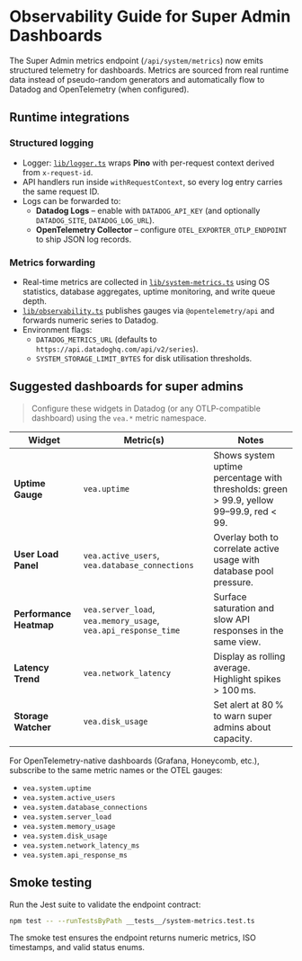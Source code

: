 # Observability Guide for Super Admin Dashboards

The Super Admin metrics endpoint (`/api/system/metrics`) now emits structured telemetry for dashboards. Metrics are sourced from real runtime data instead of pseudo-random generators and automatically flow to Datadog and OpenTelemetry (when configured).

## Runtime integrations

### Structured logging
- Logger: [`lib/logger.ts`](../lib/logger.ts) wraps **Pino** with per-request context derived from `x-request-id`.
- API handlers run inside `withRequestContext`, so every log entry carries the same request ID.
- Logs can be forwarded to:
  - **Datadog Logs** – enable with `DATADOG_API_KEY` (and optionally `DATADOG_SITE`, `DATADOG_LOG_URL`).
  - **OpenTelemetry Collector** – configure `OTEL_EXPORTER_OTLP_ENDPOINT` to ship JSON log records.

### Metrics forwarding
- Real-time metrics are collected in [`lib/system-metrics.ts`](../lib/system-metrics.ts) using OS statistics, database aggregates, uptime monitoring, and write queue depth.
- [`lib/observability.ts`](../lib/observability.ts) publishes gauges via `@opentelemetry/api` and forwards numeric series to Datadog.
- Environment flags:
  - `DATADOG_METRICS_URL` (defaults to `https://api.datadoghq.com/api/v2/series`).
  - `SYSTEM_STORAGE_LIMIT_BYTES` for disk utilisation thresholds.

## Suggested dashboards for super admins

> Configure these widgets in Datadog (or any OTLP-compatible dashboard) using the `vea.*` metric namespace.

| Widget | Metric(s) | Notes |
| --- | --- | --- |
| **Uptime Gauge** | `vea.uptime` | Shows system uptime percentage with thresholds: green > 99.9, yellow 99–99.9, red < 99. |
| **User Load Panel** | `vea.active_users`, `vea.database_connections` | Overlay both to correlate active usage with database pool pressure. |
| **Performance Heatmap** | `vea.server_load`, `vea.memory_usage`, `vea.api_response_time` | Surface saturation and slow API responses in the same view. |
| **Latency Trend** | `vea.network_latency` | Display as rolling average. Highlight spikes > 100 ms. |
| **Storage Watcher** | `vea.disk_usage` | Set alert at 80 % to warn super admins about capacity. |

For OpenTelemetry-native dashboards (Grafana, Honeycomb, etc.), subscribe to the same metric names or the OTEL gauges:
- `vea.system.uptime`
- `vea.system.active_users`
- `vea.system.database_connections`
- `vea.system.server_load`
- `vea.system.memory_usage`
- `vea.system.disk_usage`
- `vea.system.network_latency_ms`
- `vea.system.api_response_ms`

## Smoke testing

Run the Jest suite to validate the endpoint contract:

```bash
npm test -- --runTestsByPath __tests__/system-metrics.test.ts
```

The smoke test ensures the endpoint returns numeric metrics, ISO timestamps, and valid status enums.
